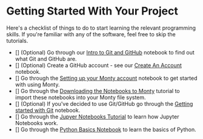# Getting Started With Your Project

Here's a checklist of things to do to start learning the relevant programming skills. If you're familiar with any of the software, feel free to skip the tutorials.

- [] (Optional) Go through our [Intro to Git and GitHub](Resources/Git/Notebooks/01_introduction.ipynb) notebook to find out what Git and GitHub are.
- [] (Optional) Create a GitHub account - see our [Create An Account](Resources/Git/Notebooks/02_create_account.ipynb) notebook.
- [] Go through the [Setting up your Monty account](Resources/Jupyter_Notebooks/01_Monty.ipynb) notebook to get started with using Monty.
- [] Go through the [Downloading the Notebooks to Monty](Resources/Jupyter_Notebooks/02_download_notebooks.ipynb) tutorial to import these notebooks into your Monty file system.
- [] (Optional) If you've decided to use Git/GitHub go through the [Getting started with Git](Resources/Git/Notebooks/03_getting_started.ipynb) notebook.
- [] Go through the [Jupyer Notebooks Tutorial](Resources/Jupyter_Notebooks/03_using_notebooks.ipynb) to learn how Jupyter Notebooks work.
- [] Go through the [Python Basics Notebook](Resources/Python/Notebooks/01_basics.ipynb) to learn the basics of Python.